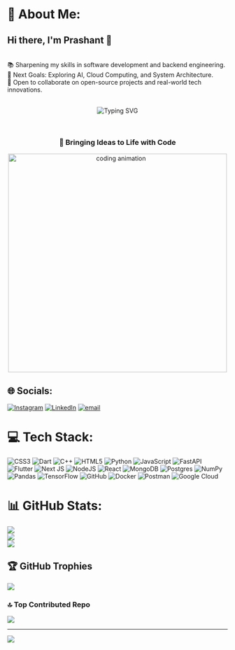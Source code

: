 # 💫 About Me:
<h2> Hi there, I'm Prashant 👋 </h2><br>📚 Sharpening my skills in software development and backend engineering.<br>🚀 Next Goals: Exploring AI, Cloud Computing, and System Architecture.<br>🤝 Open to collaborate on open-source projects and real-world tech innovations.<br><p align="center"><br>  <img src="https://readme-typing-svg.herokuapp.com?font=Fira+Code&weight=700&size=22&pause=1000&color=1F8AC0&center=true&vCenter=true&width=435&lines=Full+Stack+Developer;Open+Source+Enthusiast;Passionate+Learner;Always+Building+%F0%9F%9A%80" alt="Typing SVG" /><br></p><br>
<h3 align="center">🚀 Bringing Ideas to Life with Code</h3>
<p align="center">
  <img src="https://media.giphy.com/media/qgQUggAC3Pfv687qPC/giphy.gif" width="500" alt="coding animation">
</p>



## 🌐 Socials:
[![Instagram](https://img.shields.io/badge/Instagram-%23E4405F.svg?logo=Instagram&logoColor=white)](https://instagram.com/prashantbansal529) [![LinkedIn](https://img.shields.io/badge/LinkedIn-%230077B5.svg?logo=linkedin&logoColor=white)](https://linkedin.com/in/pras529) [![email](https://img.shields.io/badge/Email-D14836?logo=gmail&logoColor=white)](mailto:prashantbansal529@gmail.com) 

# 💻 Tech Stack:
![CSS3](https://img.shields.io/badge/css3-%231572B6.svg?style=flat-square&logo=css3&logoColor=white) ![Dart](https://img.shields.io/badge/dart-%230175C2.svg?style=flat-square&logo=dart&logoColor=white) ![C++](https://img.shields.io/badge/c++-%2300599C.svg?style=flat-square&logo=c%2B%2B&logoColor=white) ![HTML5](https://img.shields.io/badge/html5-%23E34F26.svg?style=flat-square&logo=html5&logoColor=white) ![Python](https://img.shields.io/badge/python-3670A0?style=flat-square&logo=python&logoColor=ffdd54) ![JavaScript](https://img.shields.io/badge/javascript-%23323330.svg?style=flat-square&logo=javascript&logoColor=%23F7DF1E) ![FastAPI](https://img.shields.io/badge/FastAPI-005571?style=flat-square&logo=fastapi) ![Flutter](https://img.shields.io/badge/Flutter-%2302569B.svg?style=flat-square&logo=Flutter&logoColor=white) ![Next JS](https://img.shields.io/badge/Next-black?style=flat-square&logo=next.js&logoColor=white) ![NodeJS](https://img.shields.io/badge/node.js-6DA55F?style=flat-square&logo=node.js&logoColor=white) ![React](https://img.shields.io/badge/react-%2320232a.svg?style=flat-square&logo=react&logoColor=%2361DAFB) ![MongoDB](https://img.shields.io/badge/MongoDB-%234ea94b.svg?style=flat-square&logo=mongodb&logoColor=white) ![Postgres](https://img.shields.io/badge/postgres-%23316192.svg?style=flat-square&logo=postgresql&logoColor=white) ![NumPy](https://img.shields.io/badge/numpy-%23013243.svg?style=flat-square&logo=numpy&logoColor=white) ![Pandas](https://img.shields.io/badge/pandas-%23150458.svg?style=flat-square&logo=pandas&logoColor=white) ![TensorFlow](https://img.shields.io/badge/TensorFlow-%23FF6F00.svg?style=flat-square&logo=TensorFlow&logoColor=white) ![GitHub](https://img.shields.io/badge/github-%23121011.svg?style=flat-square&logo=github&logoColor=white) ![Docker](https://img.shields.io/badge/docker-%230db7ed.svg?style=flat-square&logo=docker&logoColor=white) ![Postman](https://img.shields.io/badge/Postman-FF6C37?style=flat-square&logo=postman&logoColor=white) ![Google Cloud](https://img.shields.io/badge/GoogleCloud-%234285F4.svg?style=flat-square&logo=google-cloud&logoColor=white)
# 📊 GitHub Stats:
![](https://github-readme-stats.vercel.app/api?username=pras529&theme=highcontrast&hide_border=false&include_all_commits=false&count_private=false)<br/>
![](https://nirzak-streak-stats.vercel.app/?user=pras529&theme=highcontrast&hide_border=false)<br/>
![](https://github-readme-stats.vercel.app/api/top-langs/?username=pras529&theme=highcontrast&hide_border=false&include_all_commits=false&count_private=false&layout=compact)

## 🏆 GitHub Trophies
![](https://github-profile-trophy.vercel.app/?username=pras529&theme=tokyonight&no-frame=false&no-bg=false&margin-w=4)

### 🔝 Top Contributed Repo
![](https://github-contributor-stats.vercel.app/api?username=pras529&limit=5&theme=midnight-purple&combine_all_yearly_contributions=true)

---
[![](https://visitcount.itsvg.in/api?id=pras529&icon=0&color=13)](https://visitcount.itsvg.in)

<!-- Proudly created with GPRM ( https://gprm.itsvg.in ) -->
